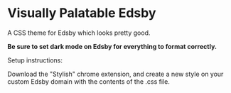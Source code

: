 # Visually Palatable Edsby

A CSS theme for Edsby which looks pretty good.

**Be sure to set dark mode on Edsby for everything to format correctly.**

Setup instructions:

Download the "Stylish" chrome extension, and create a new style on your custom Edsby domain with the contents of the .css file.
